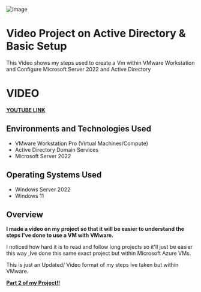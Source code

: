 <p align="center">
  
![image](https://github.com/user-attachments/assets/6e70b02b-cbc1-428e-bf98-c76c826d4420)

</p>

<h1>Video Project on Active Directory & Basic Setup</h1>
This Video shows my steps used to create a Vm within VMware Workstation and Configure Microsoft Server 2022 and Active Directory <br />

<h1> VIDEO </h1>

**[YOUTUBE LINK](https://youtu.be/ygrwi7X8Q00)**


<h2>Environments and Technologies Used</h2>

- VMware Workstation Pro (Virtual Machines/Compute)
- Active Directory Domain Services
- Microsoft Server 2022 

<h2>Operating Systems Used </h2>

- Windows Server 2022
- Windows 11



<h2>Overview</h2>




**I made a video on my project so that it will be easier to understand the steps I've done to use a VM with VMware.**

I noticed how hard it is to read and follow long projects so it'll just be easier this way ,Ive done this same exact project but within Microsoft Azure VMs. 

This is just an Updated/ Video format of my steps ive taken but within VMware.


**[Part 2 of my Project!!](https://github.com/MartindIT/AD-pt.2)**






